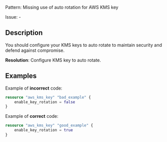 Pattern: Missing use of auto rotation for AWS KMS key

Issue: -

## Description

You should configure your KMS keys to auto rotate to maintain security and defend against compromise.

**Resolution**: Configure KMS key to auto rotate.

## Examples

Example of **incorrect** code:

```terraform
resource "aws_kms_key" "bad_example" {
	enable_key_rotation = false
}
```

Example of **correct** code:

```terraform
resource "aws_kms_key" "good_example" {
	enable_key_rotation = true
}
```